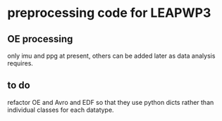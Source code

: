 # preprocessing code for LEAPWP3

## OE processing
only imu and ppg at present, others can be added later as data analysis requires. 

## to do

refactor OE and Avro and EDF so that they use python dicts rather than individual classes for each datatype. 